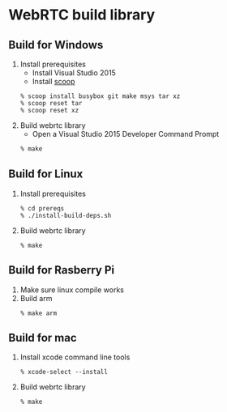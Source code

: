WebRTC build library
====================

Build for Windows
-----------------

1. Install prerequisites
    * Install Visual Studio 2015
    * Install [scoop](http://scoop.sh/)
    ```
    % scoop install busybox git make msys tar xz
    % scoop reset tar
    % scoop reset xz
    ```
2. Build webrtc library
    * Open a Visual Studio 2015 Developer Command Prompt
    ``` sh
    % make
    ```

Build for Linux
---------------
1. Install prerequisites
    ```
    % cd prereqs
    % ./install-build-deps.sh
    ```
2. Build webrtc library
    ```
    % make
    ```

Build for Rasberry Pi
---------------------
1. Make sure linux compile works
2. Build arm
    ```
    % make arm
    ```

Build for mac
-------------
1. Install xcode command line tools
    ```
    % xcode-select --install
    ```
2. Build webrtc library
    ```
    % make
    ```
